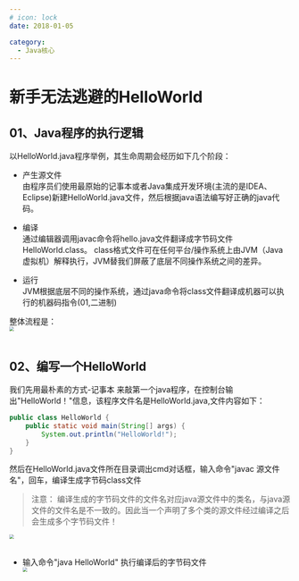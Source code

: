 ```yaml
---
# icon: lock
date: 2018-01-05

category:
  - Java核心
---
```


# 新手无法逃避的HelloWorld


## 01、Java程序的执行逻辑
以HelloWorld.java程序举例，其生命周期会经历如下几个阶段：

- 产生源文件<br/>
由程序员们使用最原始的记事本或者Java集成开发环境(主流的是IDEA、Eclipse)新建HelloWorld.java文件，然后根据java语法编写好正确的java代码。

- 编译<br/>
通过编辑器调用javac命令将hello.java文件翻译成字节码文件HelloWorld.class。 class格式文件可在任何平台/操作系统上由JVM（Java虚拟机）解释执行，JVM替我们屏蔽了底层不同操作系统之间的差异。

- 运行<br/>
JVM根据底层不同的操作系统，通过java命令将class文件翻译成机器可以执行的机器码指令(01,二进制)

整体流程是：
<img src="http://cdn.gydblog.com/images/java/java-hello-1.png"  style="zoom: 50%;margin:0 auto;display:block"/><br/>

## 02、编写一个HelloWorld
我们先用最朴素的方式-记事本 来敲第一个java程序，在控制台输出"HelloWorld！"信息，该程序文件名是HelloWorld.java,文件内容如下：
```java
public class HelloWorld {
    public static void main(String[] args) {
        System.out.println("HelloWorld!");
    }
} 
```

然后在HelloWorld.java文件所在目录调出cmd对话框，输入命令"javac 源文件名"，回车，编译生成字节码class文件

>注意：
>编译生成的字节码文件的文件名对应java源文件中的类名，与java源文件的文件名是不一致的。因此当一个声明了多个类的源文件经过编译之后
> 会生成多个字节码文件！

 <img src="http://cdn.gydblog.com/images/java/java-hello-2.png"  style="zoom: 50%;margin:0 auto;display:block"/><br/>

- 输入命令"java HelloWorld" 执行编译后的字节码文件
 <img src="http://cdn.gydblog.com/images/java/java-hello-3.png"  style="zoom: 50%;margin:0 auto;display:block"/><br/>




